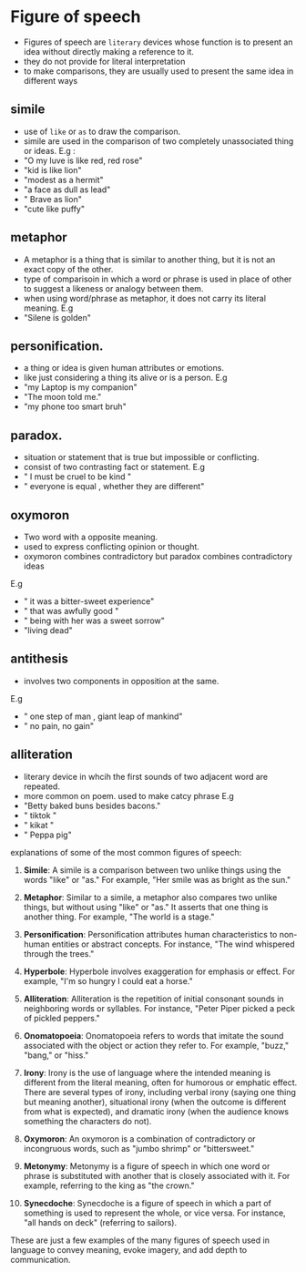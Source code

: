 # Figure of speech
- Figures of speech are `literary` devices whose function is to present an idea without directly making a reference to it.
- they do not provide for literal interpretation
- to make comparisons, they are usually used to present the same idea in different ways


## simile
- use of `like` or `as` to draw the comparison.
- simile are used in the comparison of two completely unassociated thing or ideas.
E.g :
- "O my luve is like red, red rose"
- "kid is like lion"
- "modest as a hermit"
- "a face as dull as lead"
- " Brave as lion"
- "cute like puffy"

## metaphor
- A metaphor is a thing that is similar to another thing, but it is not an exact copy of the other.
- type of comparisoin in which a word or phrase is used in place of other to suggest a likeness or analogy between them.
- when using word/phrase as metaphor, it does not carry its literal meaning.
E.g
- "Silene is golden"

## personification.
- a thing or idea is given human attributes or emotions.
- like just considering a thing its alive or is a person.
E.g
- "my Laptop is my companion"
- "The moon told me."
- "my phone too smart bruh"

## paradox.
- situation or statement that is true but impossible or conflicting.
- consist of two contrasting fact or statement.
E.g
- " I must be cruel to be kind "
- " everyone is equal , whether  they are different"

## oxymoron
- Two word with a opposite meaning.
- used to express conflicting opinion or thought.
- oxymoron combines contradictory but paradox combines contradictory ideas

E.g
- " it was a bitter-sweet experience"
- " that was awfully good "
- " being with her was a sweet sorrow"
- "living dead"

## antithesis
- involves two components in opposition at the same.


E.g
- " one step of man , giant leap of mankind"
- " no pain, no gain"

## alliteration
- literary device in whcih the first sounds of two adjacent word are repeated.
- more common on poem. used to make catcy phrase
E.g
- "Betty baked buns besides bacons."
- " tiktok "
- " kikat "
- " Peppa pig"     <!-- `p` is repeated -->


explanations of some of the most common figures of speech:

1. **Simile**: A simile is a comparison between two unlike things using the words "like" or "as." For example, "Her smile was as bright as the sun."

2. **Metaphor**: Similar to a simile, a metaphor also compares two unlike things, but without using "like" or "as." It asserts that one thing is another thing. For example, "The world is a stage."

3. **Personification**: Personification attributes human characteristics to non-human entities or abstract concepts. For instance, "The wind whispered through the trees."

4. **Hyperbole**: Hyperbole involves exaggeration for emphasis or effect. For example, "I'm so hungry I could eat a horse."

5. **Alliteration**: Alliteration is the repetition of initial consonant sounds in neighboring words or syllables. For instance, "Peter Piper picked a peck of pickled peppers."

6. **Onomatopoeia**: Onomatopoeia refers to words that imitate the sound associated with the object or action they refer to. For example, "buzz," "bang," or "hiss."

7. **Irony**: Irony is the use of language where the intended meaning is different from the literal meaning, often for humorous or emphatic effect. There are several types of irony, including verbal irony (saying one thing but meaning another), situational irony (when the outcome is different from what is expected), and dramatic irony (when the audience knows something the characters do not).

8. **Oxymoron**: An oxymoron is a combination of contradictory or incongruous words, such as "jumbo shrimp" or "bittersweet."

9. **Metonymy**: Metonymy is a figure of speech in which one word or phrase is substituted with another that is closely associated with it. For example, referring to the king as "the crown."

10. **Synecdoche**: Synecdoche is a figure of speech in which a part of something is used to represent the whole, or vice versa. For instance, "all hands on deck" (referring to sailors).

These are just a few examples of the many figures of speech used in language to convey meaning, evoke imagery, and add depth to communication.
